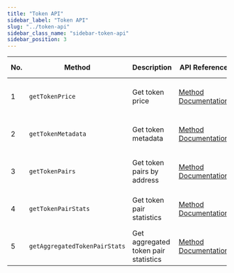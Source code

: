 ```yaml
---
title: "Token API"
sidebar_label: "Token API"
slug: "../token-api"
sidebar_class_name: "sidebar-token-api"
sidebar_position: 3
---
```


| No. | Method                        | Description                          | API Reference                                                                           | URL                                                                                                                                                    | Spam Detection |
| --- | ----------------------------- | ------------------------------------ | --------------------------------------------------------------------------------------- | ------------------------------------------------------------------------------------------------------------------------------------------------------ | -------------- |
| 1   | `getTokenPrice`               | Get token price                      | [Method Documentation](/web3-data-api/solana/reference/get-sol-token-price)             | [https://solana-gateway.moralis.io/token/:network/:address/price](https://solana-gateway.moralis.io/token/:network/:address/price)                     |                |
| 2   | `getTokenMetadata`            | Get token metadata                   | [Method Documentation](/web3-data-api/solana/reference/get-token-metadata)              | [https://solana-gateway.moralis.io/token/:network/:address/metadata](https://solana-gateway.moralis.io/token/:network/:address/metadata)               |                |
| 3   | `getTokenPairs`               | Get token pairs by address           | [Method Documentation](/web3-data-api/solana/reference/get-token-pairs-by-address)      | [https://solana-gateway.moralis.io/token/:network/:address/pairs](https://solana-gateway.moralis.io/token/:network/:address/pairs)                     |                |
| 4   | `getTokenPairStats`           | Get token pair statistics            | [Method Documentation](/web3-data-api/solana/reference/get-token-pair-stats)            | [https://solana-gateway.moralis.io/token/:network/pairs/:pairAddress/stats](https://solana-gateway.moralis.io/token/:network/pairs/:pairAddress/stats) |
| 5   | `getAggregatedTokenPairStats` | Get aggregated token pair statistics | [Method Documentation](/web3-data-api/solana/reference/get-aggregated-token-pair-stats) | [https://solana-gateway.moralis.io/token/:network/:address/pairs/stats](https://solana-gateway.moralis.io/token/:network/:address/pairs/stats)         |                |
